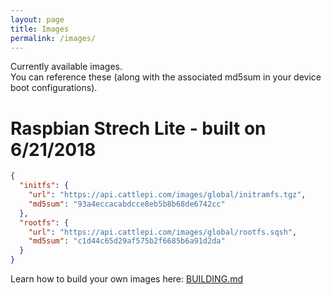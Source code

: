 ```yaml
---
layout: page
title: Images
permalink: /images/
---
```


Currently available images.  
You can reference these (along with the associated md5sum in your device boot configurations).

# Raspbian Strech Lite - built on 6/21/2018
```json
{
  "initfs": {
    "url": "https://api.cattlepi.com/images/global/initramfs.tgz",
    "md5sum": "93a4eccacabdcce8eb5b8b68de6742cc"
  },
  "rootfs": {
    "url": "https://api.cattlepi.com/images/global/rootfs.sqsh",
    "md5sum": "c1d44c65d29af575b2f6685b6a91d2da"
  }
}
```
Learn how to build your own images here: [BUILDING.md](https://github.com/cattlepi/cattlepi/blob/master/doc/BUILDING.md)